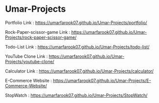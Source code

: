# Umar-Projects
Portfolio Link : https://umarfarook07.github.io/Umar-Projects/portfolio/

Rock-Paper-scissor-game Link : https://umarfarook07.github.io/Umar-Projects/rock-paper-scissor-game/

Todo-List Link : https://umarfarook07.github.io/Umar-Projects/todo-list/

YouTube Clone Link : https://umarfarook07.github.io/Umar-Projects/youtube-clone/

Calculator Link : https://umarfarook07.github.io/Umar-Projects/calculator/

E-Commerce Website : https://umarfarook07.github.io/Umar-Projects/E-Commerce-Website/

StopWatch :
https://umarfarook07.github.io/Umar-Projects/StopWatch/